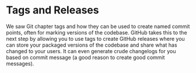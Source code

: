 # Tags and Releases

We saw Git chapter tags and how they can be used to create named commit points, often for marking versions of the codebase. GitHub takes this to the next step by allowing you to use tags to create GitHub releases where you can store your packaged versions of the codebase and share what has changed to your users. It can even generate crude changelogs for you based on commit message (a good reason to create good commit messages).
